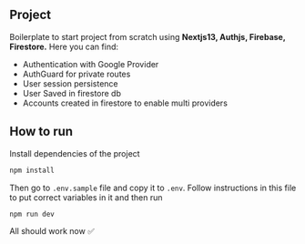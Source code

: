 ## Project

Boilerplate to start project from scratch using **Nextjs13, Authjs, Firebase, Firestore.** Here you can find:

- Authentication with Google Provider
- AuthGuard for private routes
- User session persistence
- User Saved in firestore db
- Accounts created in firestore to enable multi providers

## How to run

Install dependencies of the project

```bash
npm install
```

Then go to `.env.sample` file and copy it to `.env`.
Follow instructions in this file to put correct variables in it and then run

```bash
npm run dev
```

All should work now ✅
